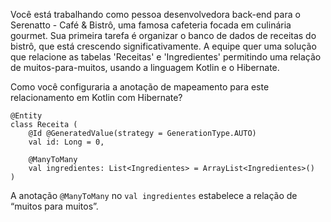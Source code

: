 Você está trabalhando como pessoa desenvolvedora back-end para o Serenatto - Café & Bistrô, uma famosa cafeteria focada em culinária gourmet. Sua primeira tarefa é organizar o banco de dados de receitas do bistrô, que está crescendo significativamente. A equipe quer uma solução que relacione as tabelas 'Receitas' e 'Ingredientes' permitindo uma relação de muitos-para-muitos, usando a linguagem Kotlin e o Hibernate.

Como você configuraria a anotação de mapeamento para este relacionamento em Kotlin com Hibernate?

```less
@Entity
class Receita (
    @Id @GeneratedValue(strategy = GenerationType.AUTO)
    val id: Long = 0,

    @ManyToMany
    val ingredientes: List<Ingredientes> = ArrayList<Ingredientes>()
)
```

A anotação `@ManyToMany` no `val ingredientes` estabelece a relação de “muitos para muitos”.